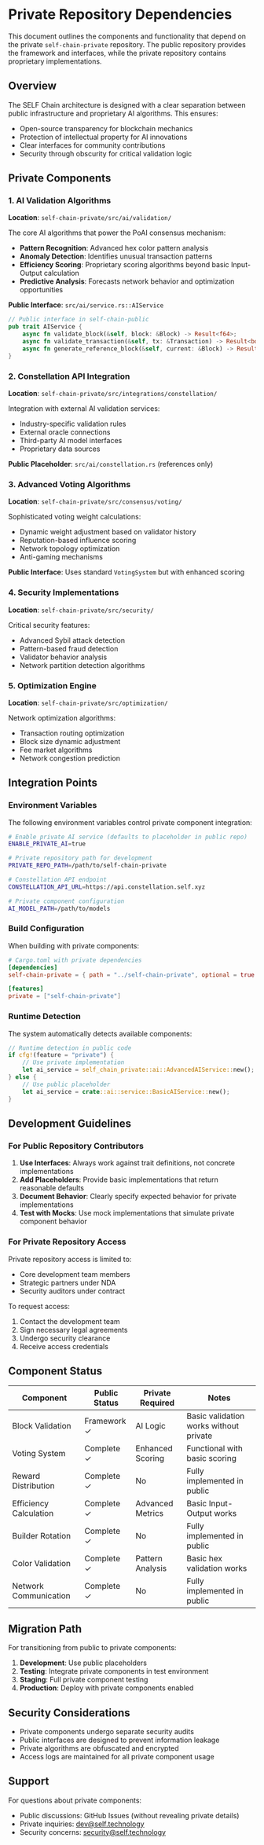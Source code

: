 # Private Repository Dependencies

This document outlines the components and functionality that depend on the private `self-chain-private` repository. The public repository provides the framework and interfaces, while the private repository contains proprietary implementations.

## Overview

The SELF Chain architecture is designed with a clear separation between public infrastructure and proprietary AI algorithms. This ensures:
- Open-source transparency for blockchain mechanics
- Protection of intellectual property for AI innovations
- Clear interfaces for community contributions
- Security through obscurity for critical validation logic

## Private Components

### 1. AI Validation Algorithms

**Location**: `self-chain-private/src/ai/validation/`

The core AI algorithms that power the PoAI consensus mechanism:
- **Pattern Recognition**: Advanced hex color pattern analysis
- **Anomaly Detection**: Identifies unusual transaction patterns
- **Efficiency Scoring**: Proprietary scoring algorithms beyond basic Input-Output calculation
- **Predictive Analysis**: Forecasts network behavior and optimization opportunities

**Public Interface**: `src/ai/service.rs::AIService`
```rust
// Public interface in self-chain-public
pub trait AIService {
    async fn validate_block(&self, block: &Block) -> Result<f64>;
    async fn validate_transaction(&self, tx: &Transaction) -> Result<bool>;
    async fn generate_reference_block(&self, current: &Block) -> Result<Block>;
}
```

### 2. Constellation API Integration

**Location**: `self-chain-private/src/integrations/constellation/`

Integration with external AI validation services:
- Industry-specific validation rules
- External oracle connections
- Third-party AI model interfaces
- Proprietary data sources

**Public Placeholder**: `src/ai/constellation.rs` (references only)

### 3. Advanced Voting Algorithms

**Location**: `self-chain-private/src/consensus/voting/`

Sophisticated voting weight calculations:
- Dynamic weight adjustment based on validator history
- Reputation-based influence scoring
- Network topology optimization
- Anti-gaming mechanisms

**Public Interface**: Uses standard `VotingSystem` but with enhanced scoring

### 4. Security Implementations

**Location**: `self-chain-private/src/security/`

Critical security features:
- Advanced Sybil attack detection
- Pattern-based fraud detection
- Validator behavior analysis
- Network partition detection algorithms

### 5. Optimization Engine

**Location**: `self-chain-private/src/optimization/`

Network optimization algorithms:
- Transaction routing optimization
- Block size dynamic adjustment
- Fee market algorithms
- Network congestion prediction

## Integration Points

### Environment Variables

The following environment variables control private component integration:

```bash
# Enable private AI service (defaults to placeholder in public repo)
ENABLE_PRIVATE_AI=true

# Private repository path for development
PRIVATE_REPO_PATH=/path/to/self-chain-private

# Constellation API endpoint
CONSTELLATION_API_URL=https://api.constellation.self.xyz

# Private component configuration
AI_MODEL_PATH=/path/to/models
```

### Build Configuration

When building with private components:

```toml
# Cargo.toml with private dependencies
[dependencies]
self-chain-private = { path = "../self-chain-private", optional = true }

[features]
private = ["self-chain-private"]
```

### Runtime Detection

The system automatically detects available components:

```rust
// Runtime detection in public code
if cfg!(feature = "private") {
    // Use private implementation
    let ai_service = self_chain_private::ai::AdvancedAIService::new();
} else {
    // Use public placeholder
    let ai_service = crate::ai::service::BasicAIService::new();
}
```

## Development Guidelines

### For Public Repository Contributors

1. **Use Interfaces**: Always work against trait definitions, not concrete implementations
2. **Add Placeholders**: Provide basic implementations that return reasonable defaults
3. **Document Behavior**: Clearly specify expected behavior for private implementations
4. **Test with Mocks**: Use mock implementations that simulate private component behavior

### For Private Repository Access

Private repository access is limited to:
- Core development team members
- Strategic partners under NDA
- Security auditors under contract

To request access:
1. Contact the development team
2. Sign necessary legal agreements
3. Undergo security clearance
4. Receive access credentials

## Component Status

| Component | Public Status | Private Required | Notes |
|-----------|--------------|------------------|-------|
| Block Validation | Framework ✓ | AI Logic | Basic validation works without private |
| Voting System | Complete ✓ | Enhanced Scoring | Functional with basic scoring |
| Reward Distribution | Complete ✓ | No | Fully implemented in public |
| Efficiency Calculation | Complete ✓ | Advanced Metrics | Basic Input-Output works |
| Builder Rotation | Complete ✓ | No | Fully implemented in public |
| Color Validation | Complete ✓ | Pattern Analysis | Basic hex validation works |
| Network Communication | Complete ✓ | No | Fully implemented in public |

## Migration Path

For transitioning from public to private components:

1. **Development**: Use public placeholders
2. **Testing**: Integrate private components in test environment
3. **Staging**: Full private component testing
4. **Production**: Deploy with private components enabled

## Security Considerations

- Private components undergo separate security audits
- Public interfaces are designed to prevent information leakage
- Private algorithms are obfuscated and encrypted
- Access logs are maintained for all private component usage

## Support

For questions about private components:
- Public discussions: GitHub Issues (without revealing private details)
- Private inquiries: dev@self.technology
- Security concerns: security@self.technology